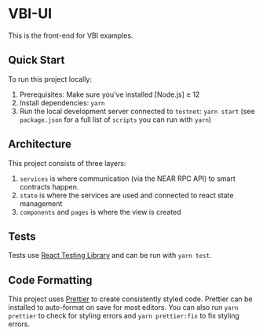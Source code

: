 # VBI-UI

This is the front-end for VBI examples.

## Quick Start

To run this project locally:

1. Prerequisites: Make sure you've installed [Node.js] ≥ 12
2. Install dependencies: `yarn`
3. Run the local development server connected to `testnet`: `yarn start` (see `package.json` for a full list of `scripts` you can run with `yarn`)

## Architecture

This project consists of three layers:

1. `services` is where communication (via the NEAR RPC API) to smart contracts happen.
2. `state` is where the services are used and connected to react state management
3. `components` and `pages` is where the view is created

## Tests

Tests use [React Testing Library](https://testing-library.com/docs/react-testing-library/intro) and can be run with `yarn test`.

## Code Formatting

This project uses [Prettier](https://prettier.io/) to create consistently styled code.
Prettier can be installed to auto-format on save for most editors. You can also run
`yarn prettier` to check for styling errors and `yarn prettier:fix` to fix styling errors.

